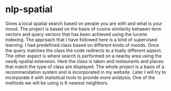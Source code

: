# nlp-spatial
Gives a local spatial search based on people you are with and what is your mood.
The project is based on the basis of cosine similarity between term vectors and query vectors 
that has been achieved using the lucene indexing.
The approach that I have followed here is a kind of supervised learning.
I had predefined class based on different kinds of moods.
Once the query matches the class the code redirects to a toally different aspect.
The other aspect is where search is performed on a nearby area using the neo4j-spatial extension.
Here the class is taken and restaurants and places that match the type of class are displayed.
The whole project is a basis of a recommendation system and is incorporated in my website.
Later I will try to incorporate it with statistical tools to provide more anlalysis.
One of the methods we will be using is K nearest neighbors.

